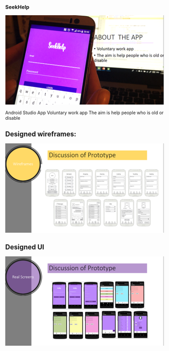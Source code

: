 ### SeekHelp
![alt text](https://github.com/alevakturk/SeekHelp/blob/master/seekhelp.png)

Android Studio App Voluntary work app
The aim is help people who is old or disable
## Designed wireframes:

![alt text](https://github.com/alevakturk/SeekHelp/blob/master/wireframe.png)

## Designed UI

![alt text](https://github.com/alevakturk/SeekHelp/blob/master/UI.png)
